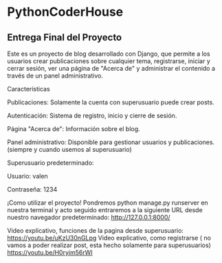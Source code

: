 # PythonCoderHouse

## Entrega Final del Proyecto  

Este es un proyecto de blog desarrollado con Django, que permite a los usuarios crear publicaciones sobre cualquier tema, registrarse, iniciar y cerrar sesión, ver una página de "Acerca de" y administrar el contenido a través de un panel administrativo.

Características

Publicaciones: Solamente la cuenta con superusuario puede crear posts.

Autenticación: Sistema de registro, inicio y cierre de sesión.

Página "Acerca de": Información sobre el blog.

Panel administrativo: Disponible para gestionar usuarios y publicaciones. (siempre y cuando usemos al superusuario)

Superusuario predeterminado:

Usuario: valen

Contraseña: 1234

¡Como utilizar el proyecto!
Pondremos python manage.py runserver en nuestra terminal y acto seguido entraremos a la siguiente URL desde nuestro navegador predeterminado: http://127.0.0.1:8000/

Video explicativo, funciones de la pagina desde superusuario: 
https://youtu.be/uKzU30nGLpg
Video explicativo, como registrarse ( no vamos a poder realizar post, esta hecho solamente para superusuarios)
https://youtu.be/H0ryim56rWI





